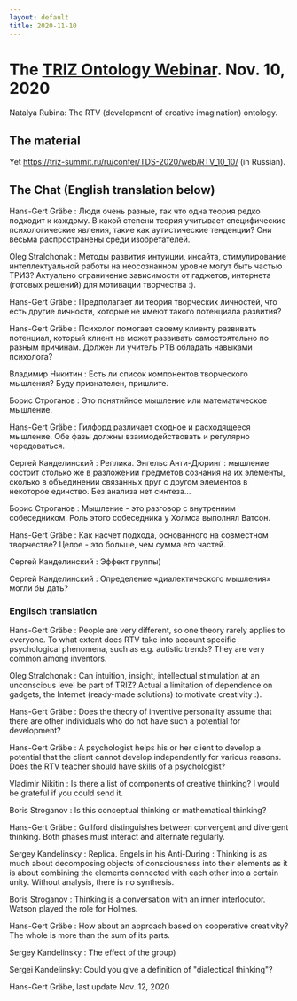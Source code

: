 ```yaml
---
layout: default
title: 2020-11-10
---
```


# The [TRIZ Ontology Webinar](OntologyWebinar "wikilink"). Nov. 10, 2020 

Natalya Rubina: The RTV (development of creative imagination) ontology.
  
## The material

Yet 
<https://triz-summit.ru/ru/confer/TDS-2020/web/RTV_10_10/> (in Russian).

## The Chat (English translation below)

Hans-Gert Gräbe : Люди очень разные, так что одна теория редко подходит к
каждому. В какой степени теория учитывает специфические психологические
явления, такие как аутистические тенденции? Они весьма распространены среди
изобретателей.

Oleg Stralchonak : Методы развития интуиции, инсайта, стимулирование
интеллектуальной работы на неосознанном уровне могут быть частью ТРИЗ?
Актуально ограничение зависимости от гаджетов, интернета (готовых решений) для
мотивации творчества :).

Hans-Gert Gräbe : Предполагает ли теория творческих личностей, что есть другие
личности, которые не имеют такого потенциала развития?

Hans-Gert Gräbe : Психолог помогает своему клиенту развивать потенциал,
который клиент не может развивать самостоятельно по разным причинам. Должен ли
учитель РТВ обладать навыками психолога?

Владимир Никитин : Есть ли список компонентов творческого мышления?  Буду
признателен, пришлите.

Борис Строганов : Это понятийное мышление или математическое мышление.

Hans-Gert Gräbe : Гилфорд различает сходное и расходящееся мышление. Обе фазы
должны взаимодействовать и регулярно чередоваться.

Сергей Канделинский : Реплика.  Энгельс Анти-Дюринг : мышление состоит столько
же в разложении предметов сознания на их элементы, сколько в объединении
связанных друг с другом элементов в некоторое единство. Без анализа нет
синтеза...

Борис Строганов : Мышление - это разговор с внутренним собеседником. Роль этого
собеседника у Холмса выполнял Ватсон.

Hans-Gert Gräbe : Как насчет подхода, основанного на совместном творчестве?
Целое - это больше, чем сумма его частей.

Сергей Канделинский : Эффект группы)

Сергей Канделинский : Определение «диалектического мышления» могли бы дать?

### Englisch translation

Hans-Gert Gräbe : People are very different, so one theory rarely applies to
everyone. To what extent does RTV take into account specific psychological
phenomena, such as e.g. autistic trends? They are very common among inventors.

Oleg Stralchonak : Can intuition, insight, intellectual stimulation at an
unconscious level be part of TRIZ? Actual a limitation of dependence on
gadgets, the Internet (ready-made solutions) to motivate creativity :).

Hans-Gert Gräbe : Does the theory of inventive personality assume that there
are other individuals who do not have such a potential for development?

Hans-Gert Gräbe : A psychologist helps his or her client to develop a
potential that the client cannot develop independently for various reasons.
Does the RTV teacher should have skills of a psychologist?

Vladimir Nikitin : Is there a list of components of creative thinking?  I
would be grateful if you could send it.

Boris Stroganov : Is this conceptual thinking or mathematical thinking?

Hans-Gert Gräbe : Guilford distinguishes between convergent and divergent
thinking. Both phases must interact and alternate regularly.

Sergey Kandelinsky : Replica.  Engels in his Anti-During : Thinking is as much
about decomposing objects of consciousness into their elements as it is about
combining the elements connected with each other into a certain unity. Without
analysis, there is no synthesis.

Boris Stroganov : Thinking is a conversation with an inner interlocutor.
Watson played the role for Holmes.

Hans-Gert Gräbe : How about an approach based on cooperative creativity? The
whole is more than the sum of its parts.

Sergey Kandelinsky : The effect of the group)

Sergei Kandelinsky: Could you give a definition of "dialectical thinking"?

Hans-Gert Gräbe, last update Nov. 12, 2020

